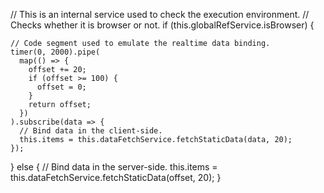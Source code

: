   // This is an internal service used to check the execution environment.
  // Checks whether it is browser or not.
  if (this.globalRefService.isBrowser) {
  
    // Code segment used to emulate the realtime data binding.
    timer(0, 2000).pipe(
      map(() => {
        offset += 20;
        if (offset >= 100) {
          offset = 0;
        }
        return offset;
      })
    ).subscribe(data => {
      // Bind data in the client-side.
      this.items = this.dataFetchService.fetchStaticData(data, 20);
    });
  
  } else {
    // Bind data in the server-side.
    this.items = this.dataFetchService.fetchStaticData(offset, 20);
  }
